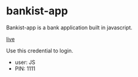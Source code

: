 # bankist-app

Bankist-app is a bank application built in javascript.

[live](https://bielesz.github.io/bankist-app/)

Use this credential to login.

- user: JS
- PIN: 1111
